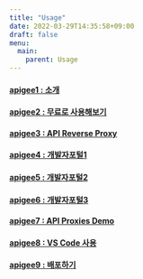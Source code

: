 ```yaml
---
title: "Usage"
date: 2022-03-29T14:35:58+09:00
draft: false
menu:
  main:
    parent: Usage
---
```


#### [apigee1 : 소개](./apigee1)
#### [apigee2 : 무료로 사용해보기](./apigee2)
#### [apigee3 : API Reverse Proxy](./apigee3)
#### [apigee4 : 개발자포털1](./apigee4)
#### [apigee5 : 개발자포털2](./apigee5)
#### [apigee6 : 개발자포털3](./apigee6)
#### [apigee7 : API Proxies Demo](./apigee7)
#### [apigee8 : VS Code 사용](./apigee8)
#### [apigee9 : 배포하기](./apigee9)